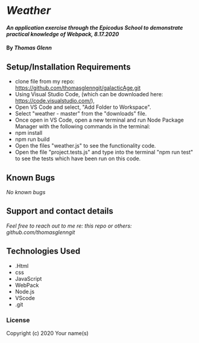 # _Weather_

#### _An application exercise through the Epicodus School to demonstrate practical knowledge of Webpack, 8.17.2020_

#### By _**Thomas Glenn**_

## Setup/Installation Requirements



* clone file from my repo: https://github.com/thomasglenngit/galacticAge.git
* Using Visual Studio Code, (which can be downloaded here: https://code.visualstudio.com/),
* Open VS Code and select, "Add Folder to Workspace".
* Select "weather - master" from the "downloads" file.
* Once open in VS Code, open a new terminal and run Node Package Manager with the following commands in the terminal:
* npm install
* npm run build
* Open the files "weather.js" to see the functionality code.
* Open the file "project.tests.js" and type into the terminal "npm run test" to see the tests which have been run on this code.

## Known Bugs

_No known bugs_

## Support and contact details

_Feel free to reach out to me re: this repo or others: github.com/thomasglenngit_

## Technologies Used

* .Html
* css
* JavaScript
* WebPack
* Node.js
* VScode
* .git


### License

Copyright (c) 2020 Your name(s)
